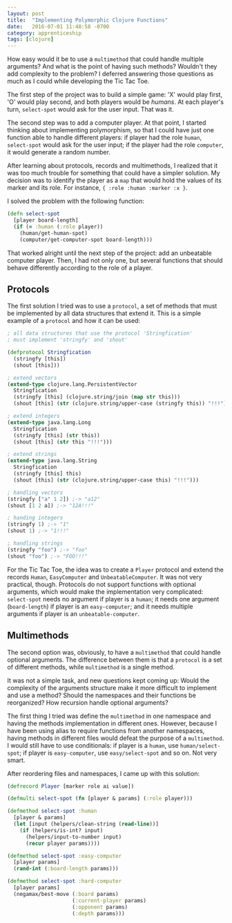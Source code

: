 ```yaml
---
layout: post
title:  "Implementing Polymorphic Clojure Functions"
date:   2016-07-01 11:48:58 -0700
category: apprenticeship
tags: [clojure]
---
```


How easy would it be to use a `multimethod` that could handle multiple arguments? And what is the point of having such methods? Wouldn't they add complexity to the problem? I deferred answering those questions as much as I could while developing the Tic Tac Toe. <!--more-->

The first step of the project was to build a simple game: 'X' would play first, 'O' would play second, and both players would be *humans*. At each player's turn, `select-spot` would ask for the user input. That was it.

The second step was to add a computer player. At that point, I started thinking about implementing polymorphism, so that I could have just one function able to handle different players: if player had the role `human`, `select-spot` would ask for the user input; if the player had the role `computer`, it would generate a random number.

After learning about protocols, records and multimethods, I realized that it was too much trouble for something that could have a simpler solution. My decision was to identify the player as a `map` that would hold the values of its marker and its role. For instance, `{ :role :human :marker :x }`.

I solved the problem with the following function:

```clojure
(defn select-spot
  [player board-length]
  (if (= :human (:role player))
    (human/get-human-spot)
    (computer/get-computer-spot board-length)))
```

That worked alright until the next step of the project: add an unbeatable computer player. Then, I had not only one, but several functions that should behave differently according to the role of a player.

## Protocols

The first solution I tried was to use a `protocol`, a set of methods that must be implemented by all data structures that extend it. This is a simple example of a `protocol` and how it can be used:

```clojure
; all data structures that use the protocol 'Stringfication'
; must implement 'stringfy' and 'shout'

(defprotocol Stringfication
  (stringfy [this])
  (shout [this]))

; extend vectors
(extend-type clojure.lang.PersistentVector
  Stringfication
  (stringfy [this] (clojure.string/join (map str this)))
  (shout [this] (str (clojure.string/upper-case (stringfy this)) "!!!"))))

; extend integers
(extend-type java.lang.Long
  Stringfication
  (stringfy [this] (str this))
  (shout [this] (str this "!!!")))

; extend strings
(extend-type java.lang.String
  Stringfication
  (stringfy [this] this)
  (shout [this] (str (clojure.string/upper-case this) "!!!")))

; handling vectors
(stringfy ["a" 1 2]) ;-> "a12"
(shout [1 2 a]) ;-> "12A!!!"

; handing integers
(stringfy 1) ;-> "1"
(shout 1) ;-> "1!!!"

; handling strings
(stringfy "foo") ;-> "foo"
(shout "foo") ;-> "FOO!!!"
```

For the Tic Tac Toe, the idea was to create a `Player` protocol and extend the records `Human`, `EasyComputer` and `UnbeatableComputer`. It was not very practical, though. Protocols do not support functions with optional arguments, which would make the implementation very complicated: `select-spot` needs no argument if player is a `human`; it needs one argument (`board-length`) if player is an `easy-computer`; and it needs multiple arguments if player is an `unbeatable-computer`.

## Multimethods

The second option was, obviously, to have a `multimethod` that could handle optional arguments. The difference between them is that a `protocol` is a set of different methods, while `multimethod` is a single method.

It was not a simple task, and new questions kept coming up: Would the complexity of the arguments structure make it more difficult to implement and use a method? Should the namespaces and their functions be reorganized? How recursion handle optional arguments?

The first thing I tried was define the `multimethod` in one namespace and having the methods implementation in different ones. However, because I have been using alias to require functions from another namespaces, having methods in different files would defeat the purpose of a `multimethod`. I would still have to use conditionals: if player is a `human`, use `human/select-spot`; if player is `easy-computer`, use `easy/select-spot` and so on. Not very smart.

After reordering files and namespaces, I came up with this solution:

```clojure
(defrecord Player [marker role ai value])

(defmulti select-spot (fn [player & params] (:role player)))

(defmethod select-spot :human
  [player & params]
  (let [input (helpers/clean-string (read-line))]
    (if (helpers/is-int? input)
      (helpers/input-to-number input)
      (recur player params))))

(defmethod select-spot :easy-computer
  [player params]
  (rand-int (:board-length params)))

(defmethod select-spot :hard-computer
  [player params]
  (negamax/best-move (:board params)
                     (:current-player params)
                     (:opponent params)
                     (:depth params)))
```
